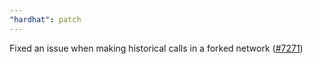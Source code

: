 ```yaml
---
"hardhat": patch
---
```


Fixed an issue when making historical calls in a forked network ([#7271](https://github.com/NomicFoundation/hardhat/issues/7271))
